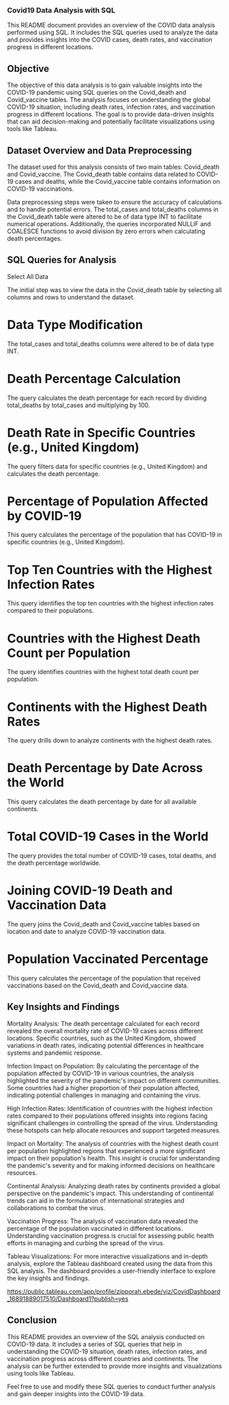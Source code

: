 ### Covid19 Data Analysis with SQL

 This README document provides an overview of the COVID data analysis performed using SQL. It includes the SQL queries used to analyze the data and provides insights into the COVID cases, death rates, and vaccination progress in different locations.


## Objective
The objective of this data analysis is to gain valuable insights into the COVID-19 pandemic using SQL queries on the Covid_death and Covid_vaccine tables. The analysis focuses on understanding the global COVID-19 situation, including death rates, infection rates, and vaccination progress in different locations. The goal is to provide data-driven insights that can aid decision-making and potentially facilitate visualizations using tools like Tableau.

## Dataset Overview and Data Preprocessing
The dataset used for this analysis consists of two main tables: Covid_death and Covid_vaccine. The Covid_death table contains data related to COVID-19 cases and deaths, while the Covid_vaccine table contains information on COVID-19 vaccinations.

Data preprocessing steps were taken to ensure the accuracy of calculations and to handle potential errors. The total_cases and total_deaths columns in the Covid_death table were altered to be of data type INT to facilitate numerical operations. Additionally, the queries incorporated NULLIF and COALESCE functions to avoid division by zero errors when calculating death percentages.

## SQL Queries for Analysis
Select All Data

The initial step was to view the data in the Covid_death table by selecting all columns and rows to understand the dataset.

# Data Type Modification

The total_cases and total_deaths columns were altered to be of data type INT.

# Death Percentage Calculation

The query calculates the death percentage for each record by dividing total_deaths by total_cases and multiplying by 100.

# Death Rate in Specific Countries (e.g., United Kingdom)

The query filters data for specific countries (e.g., United Kingdom) and calculates the death percentage.

# Percentage of Population Affected by COVID-19

This query calculates the percentage of the population that has COVID-19 in specific countries (e.g., United Kingdom).

# Top Ten Countries with the Highest Infection Rates

This query identifies the top ten countries with the highest infection rates compared to their populations.

# Countries with the Highest Death Count per Population

The query identifies countries with the highest total death count per population.

# Continents with the Highest Death Rates

The query drills down to analyze continents with the highest death rates.

# Death Percentage by Date Across the World

This query calculates the death percentage by date for all available continents.

# Total COVID-19 Cases in the World

The query provides the total number of COVID-19 cases, total deaths, and the death percentage worldwide.

# Joining COVID-19 Death and Vaccination Data

The query joins the Covid_death and Covid_vaccine tables based on location and date to analyze COVID-19 vaccination data.

# Population Vaccinated Percentage

This query calculates the percentage of the population that received vaccinations based on the Covid_death and Covid_vaccine data.


## Key Insights and Findings

Mortality Analysis:
  The death percentage calculated for each record revealed the overall mortality rate of COVID-19 cases across different locations.
Specific countries, such as the United Kingdom, showed variations in death rates, indicating potential differences in healthcare systems and pandemic response.

Infection Impact on Population:
  By calculating the percentage of the population affected by COVID-19 in various countries, the analysis highlighted the severity of the pandemic's impact on different communities.
 Some countries had a higher proportion of their population affected, indicating potential challenges in managing and containing the virus.


High Infection Rates:
  Identification of countries with the highest infection rates compared to their populations offered insights into regions facing significant challenges in controlling the spread of the virus.
  Understanding these hotspots can help allocate resources and support targeted measures.


Impact on Mortality:
  The analysis of countries with the highest death count per population highlighted regions that experienced a more significant impact on their population's health.
  This insight is crucial for understanding the pandemic's severity and for making informed decisions on healthcare resources.


Continental Analysis:
  Analyzing death rates by continents provided a global perspective on the pandemic's impact.
 This understanding of continental trends can aid in the formulation of international strategies and collaborations to combat the virus.


Vaccination Progress:
  The analysis of vaccination data revealed the percentage of the population vaccinated in different locations.
  Understanding vaccination progress is crucial for assessing public health efforts in managing and curbing the spread of the virus.

Tableau Visualizations:
For more interactive visualizations and in-depth analysis, explore the Tableau dashboard created using the data from this SQL analysis. The dashboard provides a user-friendly interface to explore the key insights and findings.

https://public.tableau.com/app/profile/zipporah.ebede/viz/CovidDashboard_16891889017510/Dashboard1?publish=yes

## Conclusion
This README provides an overview of the SQL analysis conducted on COVID-19 data. It includes a series of SQL queries that help in understanding the COVID-19 situation, death rates, infection rates, and vaccination progress across different countries and continents. The analysis can be further extended to provide more insights and visualizations using tools like Tableau.

Feel free to use and modify these SQL queries to conduct further analysis and gain deeper insights into the COVID-19 data.
